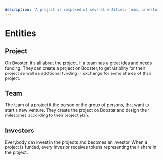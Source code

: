 ```yaml
---
description: 'A project is composed of several entities: team, investors and the project.'
---
```


# Entities

## Project

On Booster, it's all about the project. If a team has a great idea and needs funding. They can create a project on Booster, to get visibility for their project as well as additional funding in exchange for some shares of their project. 

## Team

The team of a project it the person or the group of persons, that want to start a new venture. They create the project on Booster and design their milestones according to their project plan.

## Investors

Everybody can invest in the projects and becomes an investor. When a project is funded, every investor receives tokens representing their share in the project. 



